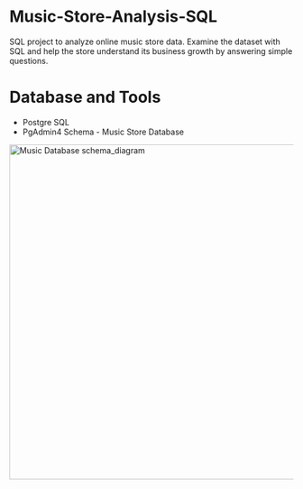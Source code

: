# Music-Store-Analysis-SQL
SQL project to analyze online music store data. Examine the dataset with SQL and help the store understand its business growth by answering simple questions.




# Database and Tools
- Postgre SQL
- PgAdmin4
Schema - Music Store Database
<img width="594" alt="Music Database schema_diagram" src="https://github.com/MahekBurchunde/Music-Store-Analysis-SQL/assets/167778191/80043dd9-eb3b-4818-8d37-7c9d22dc6828">
